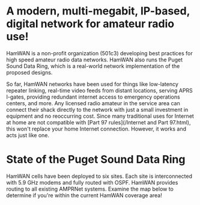 A modern, multi-megabit, IP-based, digital network for amateur radio use!
=========================================================================
HamWAN is a non-profit organization (501c3) developing best practices for high speed amateur radio data networks. HamWAN also runs the Puget Sound Data Ring, which is a real-world network implementation of the proposed designs.

So far, HamWAN networks have been used for things like low-latency repeater linking, real-time video feeds from distant locations, serving APRS I-gates, providing redundant internet access to emergency operations centers, and more. Any licensed radio amateur in the service area can connect their shack directly to the network with just a small investment in equipment and no reoccurring cost. Since many traditional uses for Internet at home are not compatible with [Part 97 rules](/Internet and Part 97.html), this won't replace your home Internet connection. However, it works and acts just like one.

State of the Puget Sound Data Ring
==================================
HamWAN cells have been deployed to six sites. Each site is interconnected with 5.9 GHz modems and fully routed with OSPF. HamWAN provides routing to all existing AMPRNet systems. Examine the map below to determine if you're within the current HamWAN coverage area!

<style>
@import url("/map.css")
</style>
<script src="http://maps.googleapis.com/maps/api/js?v=3.exp&amp;libraries=places"></script>
<script src="/jquery.min.js"></script>
<script src="/map.js"></script>
<div id="map_container" class="map_container">
    <div id="map_canvas" style="width:100%;height:100%;"></div>
</div>

Red "coverage areas" indicate a signal level of -70 dBm or better when using the 30 dBi recommended client antenna. A signal level of -70 dBm or stronger will support full speed, about 10 Mbps in areas with clear line of sight and no interference. Other areas with line of sight may have intermittent coverage or decreased speeds.

Click on any of the nodes on the map for detail about that node.

Blue lines indicate current connections to the HamWAN network. Line width indicates bandwidth.

Other Regions
=============
HamWAN is not just in Western Washington! There are a handful of networks around the United States implementing the HamWAN standard. Learn more about them at [Certification](/Certification.html).

Get Connected
=============
<div style="float: right;"><img src="/portable setup.jpg" alt="HamWAN portable setup" /><p>HamWAN portable setup</p></div>

I'm in the coverage area
------------------------
It only takes about $200 of equipment to connect—that's less than a typical 2 meter mobile setup! Our coverage map is based on the following radio and antenna combination:

 * [Poynting 5.9 GHz 30 dBi grid](http://www.titanwirelessonline.com/Poynting-5-8GHz-31dBi-Grid-p/at-30gr-58.htm) or [2 ft solid dish](http://www.titanwirelessonline.com/ARC-4-9-5-8GHz-30db-DualPOL-Dish-p/at-da5830sd1-arc.htm) antenna
 * [Mikrotik RouterBOARD Metal 5SHPn wifi radio](http://www.balticnetworks.com/routerboard-metal-5shpn.html)

For more information on what to buy, see the [Client Hardware](/Client Hardware.html) comparison page.

See [Client Node Configuration](/Client Node Configuration.html) for instructions on configuring your modem. Join the IRC channel or mailing list for help.

I'm not in the coverage area
----------------------------
The coverage map is a rough estimate based on a computer model. In some areas coverage is worse than predicated, and in other it is better than predicated. You might still have coverage! Jump in the IRC channel or mailing list and ask about coverage in your area. We may be able to make it work.

Radio Sites
===========
Due to their excellent line of sight, mountain-top radio sites in western Washington have a very high chance of getting HamWAN coverage. If you would like to connect your repeater to HamWAN for linking, IRLP, Echolink, or an APRS igate, ask in the IRC channel or email list and we may be able to help you.

If you think your site would make a good HamWAN cell site, let us know! If it's a good location, we'll fund the deployment with HamWAN donations at no expense to you.

Mailing List
============
Sign up to the mailing list by [clicking here](http://mail.hamwan.org/mailman/listinfo/psdr) or sending an email to [psdr-join@HamWAN.org](mailto:psdr-join@HamWAN.org). The subject and body are not important. [Archives](http://mail.hamwan.org/pipermail/psdr/) of the distribution list are also available.

Online Chat Room
================
Participate in the conversation, ask for help or just follow along in real time. Hang out in the project's IRC channel #HamWAN on irc.freenode.org.

Use your own IRC client or [click here](http://webchat.freenode.net/?nick=HamWAN..&channels=%23HamWAN) for a web version.

Volunteer
=========
If you would like to volunteer for any of the work required (see the wiki table of contents for areas that need attention), please send an email to the mailing list to let us know. We'll set you up with the right access to make changes to the website and keep track of progress.

Supporting Organizations
========================
We would like to thank the following organizations for their generous support of the HamWAN project and the local HamWAN standard network.

[![Digital Fortress](/digital fortress.png)](http://dfcolo.com/)
[![Microhams](/microhams.gif)](http://microhams.com/)
[![NGC457](/ngc457.gif)](http://ngc457.com/)
[![Threshold Communications](/threshold.gif)](http://thresholdcommunications.com/)
